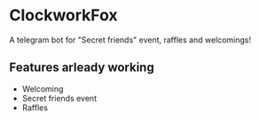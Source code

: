# ClockworkFox

A telegram bot for "Secret friends" event, raffles and welcomings!

## Features arleady working

- Welcoming
- Secret friends event
- Raffles

